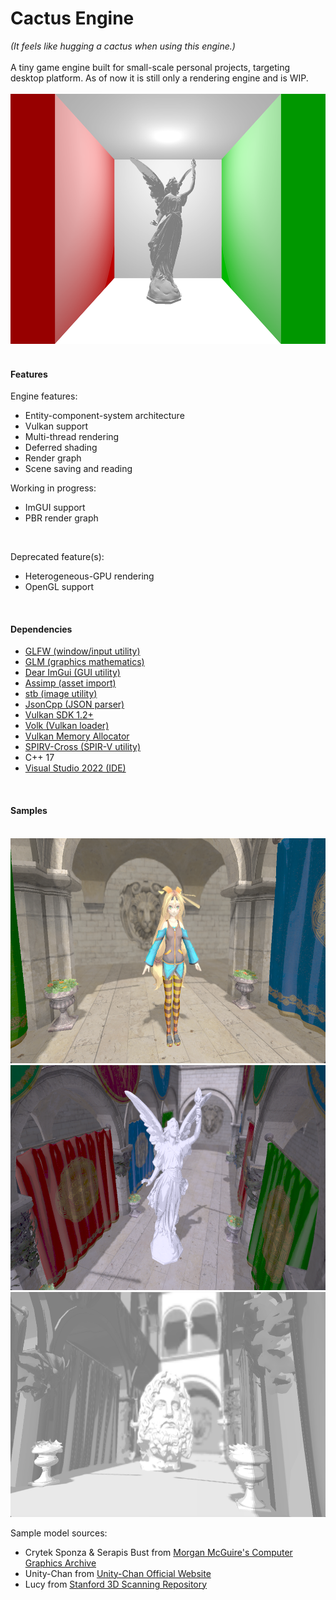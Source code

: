 # Cactus Engine
*(It feels like hugging a cactus when using this engine.)*<br/><br/>A tiny game engine built for small-scale personal projects, targeting desktop platform. As of now it is still only a rendering engine and is WIP.
<br/><br/><img src="/README_pix/Screenshot_0.png" width="600" height="400">
<br/>
<br/>

#### Features

Engine features:

- Entity-component-system architecture
- Vulkan support
- Multi-thread rendering
- Deferred shading
- Render graph
- Scene saving and reading

Working in progress:

* ImGUI support
* PBR render graph

<br/>

Deprecated feature(s):

- Heterogeneous-GPU rendering
- OpenGL support

<br/>

#### Dependencies

- [GLFW (window/input utility)](https://github.com/glfw/glfw)
- [GLM (graphics mathematics)](https://github.com/g-truc/glm)
- [Dear ImGui (GUI utility)](https://github.com/ocornut/imgui)
- [Assimp (asset import)](https://github.com/assimp/assimp)
- [stb (image utility)](https://github.com/nothings/stb)
- [JsonCpp (JSON parser)](https://github.com/open-source-parsers/jsoncpp)
- [Vulkan SDK 1.2+](https://www.lunarg.com/vulkan-sdk/)
- [Volk (Vulkan loader)](https://github.com/zeux/volk)
- [Vulkan Memory Allocator](https://github.com/GPUOpen-LibrariesAndSDKs/VulkanMemoryAllocator)
- [SPIRV-Cross (SPIR-V utility)](https://github.com/KhronosGroup/SPIRV-Cross)
- C++ 17
- [Visual Studio 2022 (IDE)](https://visualstudio.microsoft.com/vs/)

<br/>

#### Samples

<br/>

<img src="/README_pix/Screenshot_1.png" width="640" height="360">

<img src="/README_pix/Screenshot_2.png" width="640" height="360">

<img src="/README_pix/Screenshot_3.png" width="640" height="360">

Sample model sources:

- Crytek Sponza & Serapis Bust from [Morgan McGuire's Computer Graphics Archive](https://casual-effects.com/data)
- Unity-Chan from [Unity-Chan Official Website](https://unity-chan.com/)
- Lucy from [Stanford 3D Scanning Repository](http://graphics.stanford.edu/data/3Dscanrep/)